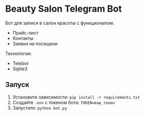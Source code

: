 # Beauty Salon Telegram Bot
Бот для записи в салон красоты с функционалом:
- Прайс-лист
- Контакты
- Заявки на посещени
  
Технологии:
- Telebot
- Sqlite3

## Запуск
1. Установите зависимости: `pip install -r requirements.txt`
2. Создайте `.env` с токеном бота: `TOKEN=ваш_токен`
3. Запустите: `python bot.py`
   
